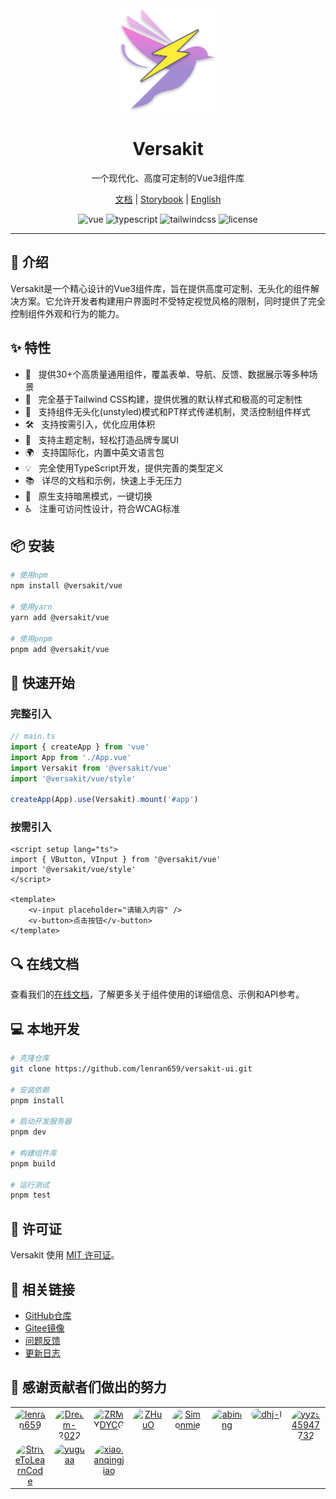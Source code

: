 <div align="center">
  <a href="https://versakit.github.io/Versakit/">
    <img src="./logo.svg" width="160" />
  </a>
  <h1>Versakit</h1>
  <p>一个现代化、高度可定制的Vue3组件库</p>
  <p>
    <a href="https://versakit.github.io/Versakit/">文档</a> | 
    <a href="https://versakit.github.io/Versakit/storybook/">Storybook</a> | 
    <a href="./README.md">English</a>
  </p>
  <p>
    <img src="https://img.shields.io/badge/vue-v3.2.0%2B-%2342b883" alt="vue">
    <img src="https://img.shields.io/badge/typescript-%5E5.0.0-%233178c6" alt="typescript">
    <img src="https://img.shields.io/badge/tailwindcss-v3.3.0-%2338bdf8" alt="tailwindcss">
    <img src="https://img.shields.io/npm/l/@versakit/ui.svg" alt="license">
  </p>
</div>

---

## 📖 介绍

Versakit是一个精心设计的Vue3组件库，旨在提供高度可定制、无头化的组件解决方案。它允许开发者构建用户界面时不受特定视觉风格的限制，同时提供了完全控制组件外观和行为的能力。

## ✨ 特性

- 🚀 &nbsp; 提供30+个高质量通用组件，覆盖表单、导航、反馈、数据展示等多种场景
- 💪 &nbsp; 完全基于Tailwind CSS构建，提供优雅的默认样式和极高的可定制性
- 🎨 &nbsp; 支持组件无头化(unstyled)模式和PT样式传递机制，灵活控制组件样式
- 🛠️ &nbsp; 支持按需引入，优化应用体积
- 🌈 &nbsp; 支持主题定制，轻松打造品牌专属UI
- 🌍 &nbsp; 支持国际化，内置中英文语言包
- 💡 &nbsp; 完全使用TypeScript开发，提供完善的类型定义
- 📚 &nbsp; 详尽的文档和示例，快速上手无压力
- 🌙 &nbsp; 原生支持暗黑模式，一键切换
- ♿ &nbsp; 注重可访问性设计，符合WCAG标准

## 📦 安装

```bash
# 使用npm
npm install @versakit/vue

# 使用yarn
yarn add @versakit/vue

# 使用pnpm
pnpm add @versakit/vue
```

## 🚀 快速开始

### 完整引入

```ts
// main.ts
import { createApp } from 'vue'
import App from './App.vue'
import Versakit from '@versakit/vue'
import '@versakit/vue/style'

createApp(App).use(Versakit).mount('#app')
```

### 按需引入

```vue
<script setup lang="ts">
import { VButton, VInput } from '@versakit/vue'
import '@versakit/vue/style'
</script>

<template>
	<v-input placeholder="请输入内容" />
	<v-button>点击按钮</v-button>
</template>
```

## 🔍 在线文档

查看我们的[在线文档](https://versakit.github.io/Versakit/)，了解更多关于组件使用的详细信息、示例和API参考。

## 💻 本地开发

```bash
# 克隆仓库
git clone https://github.com/lenran659/versakit-ui.git

# 安装依赖
pnpm install

# 启动开发服务器
pnpm dev

# 构建组件库
pnpm build

# 运行测试
pnpm test
```

## 📄 许可证

Versakit 使用 [MIT 许可证](./LICENSE)。

## 🔗 相关链接

- [GitHub仓库](https://github.com/lenran659/versakit-ui)
- [Gitee镜像](https://gitee.com/dragon_water/versakit-ui)
- [问题反馈](https://github.com/lenran659/versakit-ui/issues)
- [更新日志](./CHANGELOG.md)

## 🤝 感谢贡献者们做出的努力

<table>
  <tbody>
    <tr><td align="center" valign="top" width="12.5%" style="word-break: break-word; white-space: normal;"><a href="https://github.com/lenran659" title="lenran659"><img src="https://avatars.githubusercontent.com/u/74483049?v=4" width="100px;" alt="lenran659" style="border-radius: 9999px;" /></a></td><td align="center" valign="top" width="12.5%" style="word-break: break-word; white-space: normal;"><a href="https://github.com/Dream-2022" title="Dream-2022"><img src="https://avatars.githubusercontent.com/u/131731035?v=4" width="100px;" alt="Dream-2022" style="border-radius: 9999px;" /></a></td><td align="center" valign="top" width="12.5%" style="word-break: break-word; white-space: normal;"><a href="https://github.com/ZRMYDYCG" title="ZRMYDYCG"><img src="https://avatars.githubusercontent.com/u/116160870?v=4" width="100px;" alt="ZRMYDYCG" style="border-radius: 9999px;" /></a></td><td align="center" valign="top" width="12.5%" style="word-break: break-word; white-space: normal;"><a href="https://github.com/ZHuuO" title="ZHuuO"><img src="https://avatars.githubusercontent.com/u/128499037?v=4" width="100px;" alt="ZHuuO" style="border-radius: 9999px;" /></a></td><td align="center" valign="top" width="12.5%" style="word-break: break-word; white-space: normal;"><a href="https://github.com/Simonmie" title="Simonmie"><img src="https://avatars.githubusercontent.com/u/122306263?v=4" width="100px;" alt="Simonmie" style="border-radius: 9999px;" /></a></td><td align="center" valign="top" width="12.5%" style="word-break: break-word; white-space: normal;"><a href="https://github.com/abining" title="abining"><img src="https://avatars.githubusercontent.com/u/86543671?v=4" width="100px;" alt="abining" style="border-radius: 9999px;" /></a></td><td align="center" valign="top" width="12.5%" style="word-break: break-word; white-space: normal;"><a href="https://github.com/dhj-l" title="dhj-l"><img src="https://avatars.githubusercontent.com/u/126545033?v=4" width="100px;" alt="dhj-l" style="border-radius: 9999px;" /></a></td><td align="center" valign="top" width="12.5%" style="word-break: break-word; white-space: normal;"><a href="https://github.com/yyz945947732" title="yyz945947732"><img src="https://avatars.githubusercontent.com/u/47586954?v=4" width="100px;" alt="yyz945947732" style="border-radius: 9999px;" /></a></td>
    </tr>
    <tr><td align="center" valign="top" width="12.5%" style="word-break: break-word; white-space: normal;"><a href="https://github.com/StriveToLearnCode" title="StriveToLearnCode"><img src="https://avatars.githubusercontent.com/u/184910937?v=4" width="100px;" alt="StriveToLearnCode" style="border-radius: 9999px;" /></a></td><td align="center" valign="top" width="12.5%" style="word-break: break-word; white-space: normal;"><a href="https://github.com/yuguaa" title="yuguaa"><img src="https://avatars.githubusercontent.com/u/58333667?v=4" width="100px;" alt="yuguaa" style="border-radius: 9999px;" /></a></td><td align="center" valign="top" width="12.5%" style="word-break: break-word; white-space: normal;"><a href="https://github.com/xiaotanqingjiao" title="xiaotanqingjiao"><img src="https://avatars.githubusercontent.com/u/85224021?v=4" width="100px;" alt="xiaotanqingjiao" style="border-radius: 9999px;" /></a></td>
    </tr>

  </tbody>
</table>
